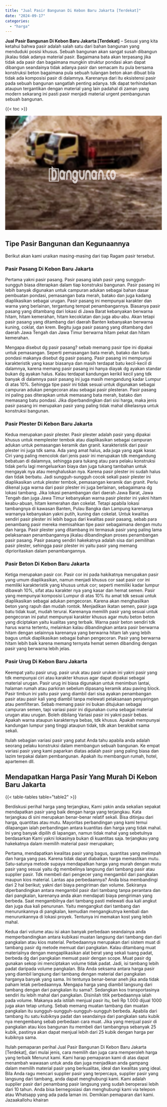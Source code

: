 ```yaml
---
title: "Jual Pasir Bangunan Di Kebon Baru Jakarta [Terdekat]"
date: "2024-09-17"
categories: 
  - "harga"
---
```


**Jual Pasir Bangunan Di Kebon Baru Jakarta \[Terdekat\]** – Sesuai yang kita ketahui bahwa pasir adalah salah satu dari bahan bangunan yang menduduki posisi khusus. Sebuah bangunan akan sangat susah dibangun jikalau tidak adanya material pasir. Bagaimana bata akan terpasang jika tidak ada pasir dan bagaimana mungkin struktur pondasi akan dapat dibangun seandainya tidak adanya pasir dan semacam itu pula bersama konstruksi beton bagaimana pula sebuah tulangan beton akan dibuat bila tidak ada komposisi pasir di dalamnya. Karenanya dari itu eksistensi pasir pada sebuah bangunan sangatlah penting adanya. tdk dapat terhindarkan ataupun tergantikan dengan material yang lain padahal di zaman yang modern sekarang ini pasti pasir menjadi material urgent pembangunan sebuah bangunan.

{{< toc >}}

![Jual Pasir Bangunan Di Kebon Baru Jakarta [Terdekat]](/images/jual-pasir-bangunan-12.png)

## Tipe Pasir Bangunan dan Kegunaannya

Berikut akan kami uraikan masing-masing dari tiap Ragam pasir tersebut.

### Pasir Pasang Di Kebon Baru Jakarta

Pertama yakni pasir pasang. Pasir pasang ialah pasir yang sungguh-sungguh biasa diterapkan dalam tiap konstruksi bangunan. Pasir pasang ini lebih banyak digunakan untuk campuran adukan sebagai bahan dasar pembuatan pondasi, pemasangan bata merah, batako dan juga kadang diaplikasikan sebagai urugan. Pasir pasang ini mempunyai karakter dan warna yang berlainan, tergantung tempat penambangannya. Biasanya pasir pasang yang ditambang dari lokasi di Jawa Barat kebanyakan berwarna hitam, hitam kemerahan, hitam kecoklatan dan juga abu-abu. Akan tetapi pasir pasang yang ditambang dari daerah Banten kebanyakan berwarna kuning, coklat, dan krem. Begitu juga pasir pasang yang ditambang dari daerah Jawa Tengah dan Jawa Timur berwarna hitam pekat dan hitam kemerahan.

Mengapa disebut dg pasir pasang? sebab memang pasir tipe ini dipakai untuk pemasangan. Seperti pemasangan bata merah, batako dan batu pondasi makanya disebut dg pasir pasang. Pasir pasang ini mempunyai karakteristik yang kasar biasanya dan masih terdapat batu kecil-kecil di dalamnya, karena memang pasir pasang ini hanya diayak dg ayakan standar bukan dg ayakan halus. Kalau terdapat kandungan kerikil kecil yang tdk banyak di dalamnya pasir pasang ini juga masih mengandung kadar Lumpur di atas 10%. Sehingga tipe pasir ini tidak sesuai untuk digunakan sebagai campuran adukan pengecoran atau sebagai pasir plesteran. Pasir pasang ini paling pas diterapkan untuk memasang bata merah, batako dan memasang batu pondasi. Jika diperbandingkan dari sisi harga, maka jenis pasir pasang ini merupakan pasir yang paling tidak mahal dikelasnya untuk konstruksi bangunan.

### Pasir Plester Di Kebon Baru Jakarta

Kedua merupakan pasir plester. Pasir plester adalah pasir yang dipakai khusus untuk memplester tembok atau diaplikasikan sebagai campuran adukan untuk pemasangan keramik dan granit. karakteristik dari pasir plester ini juga tdk sama. Ada yang amat halus, ada juga yang agak kasar. Ciri yang paling mencolok dari jenis pasir ini merupakan tdk mengandung bebatuan di dalamnya, sehingga para tukang atau para pelaku konstruksi tidak perlu lagi mengeluarkan biaya dan juga tukang tambahan untuk mengayak nya atau menghaluskan nya. Karena pasir plester ini sudah halus dan tidak berbatu. Jadi sungguh-sungguh cocok sekali pasir plester ini diaplikasikan untuk plester tembok, pemasangan keramik dan granit. Perlu dikenal juga warna dari pasir plester ini juga berlainan, sebagaimana dg lokasi tambang. Jika lokasi penambangan dari daerah Jawa Barat, Jawa Tengah dan juga Jawa Timur kebanyakan warna pasir plester ini yakni hitam keabu-abuan, hitam kemerahan dan cokelat. Tetapi apabila lokasi tambangnya di kawasan Banten, Pulau Bangka dan Lampung karenanya warnanya kebanyakan yakni putih, kuning dan cokelat. Untuk kwalitas sendiri pasir plester ini lebih bagus dari kwalitas pasir pasang, sebab para penambang pasir mereka memisahkan tipe pasir sebagaimana dengan mutu dan harga. Pasir plester yang ditambang ini termasuk pasir yang paling lama pelaksanaan penambangannya jikalau dibandingkan proses penambangan pasir pasang. Pasir pasang sendiri hakekatnya adalah sisa dari pemilihan pasir plester, sehingga pasir plester ini yaitu pasir yang memang diprioritaskan dalam penambangannya.

### Pasir Beton Di Kebon Baru Jakarta

Ketiga merupakan pasir cor. Pasir cor ini pada hakikatnya merupakan pasir yang umum diaplikasikan, namun menjadi khusus cor saat pasir cor ini memiliki karakteristik yang khusus untuk cor; seperti memiliki kadar lumpur dibawah 10%, sifat atau karakter nya yang kasar dan hemat semen. Pasir yang mempunyai komposisi Lumpur di atas 10% itu amat tdk sesuai untuk diaplikasikan sebagai adukan pengecoran. Karena akan menghasilkan beton yang rapuh dan mudah rontok. Menjadikan ikatan semen, pasir juga batu tidak kuat, mudah terurai. Karenanya memilih pasir yang sesuai untuk pengecoran ini patut mempunyai karakter khusus agar mutu beton beton yang diciptakan yaitu kualitas yang terbaik. Warna pasir beton sendiri tdk harus warna tertentu, melainkan kalau dibandingkan antara pasir berwarna hitam dengan selainnya karenanya yang berwarna hitam lah yang lebih bagus untuk diaplikasikan sebagai bahan pengecoran. Pasir yang berwarna hitam lebih baik karena memang ternyata hemat semen dibanding dengan pasir yang berwarna lebih jelas.

### Pasir Urug Di Kebon Baru Jakarta

Keempat yaitu pasir urug. pasir uruk atau pasir urukan ini yakni pasir yang tdk mempunyai ciri atau karakter khusus agar dapat dipakai sebagai material urugan. Pasir urug ini biasa digunakan untuk menimbun lantai, halaman rumah atau parkiran sebelum dipasang keramik atau paving block. Pasir timbun ini yaitu pasir yang diambil dari sisa ayakan penambangan pasir atau pasir kali yang diambil tanpa melewati pelaksanaan penyaringan atau pemfilteran. Sebab memang pasir ini bukan ditujukan sebagai campuran semen, tapi variasi pasir ini digunakan cuma sebagai material urugan atau urugan. Boleh dibilang Variasi pasir ini yakni pasir bebas. Apakah warna ataupun karakternya bebas, tdk khusus. Apakah mempunyai kandungan lumpur yang tinggi ataupun tidak, tdk akan berakibat sama sekali.

Itulah sebagian variasi pasir yang patut Anda tahu apabila anda adalah seorang pelaku konstruksi dalam membangun sebuah bangunan. Ke empat variasi pasir yang kami paparkan diatas adalah pasir yang paling biasa dan lazim terpakai dalam pembangunan. Apakah itu membangun rumah, hotel, apartemen dll.

## Mendapatkan Harga Pasir Yang Murah Di Kebon Baru Jakarta

{{< table-tables table="table2" >}}

Berdiskusi perihal harga yang terjangkau, Kami yakin anda sekalian sepakat mendapatkan pasir yang baik dengan harga yang terjangkau. Kata terjangkau di sini merupakan benar-benar relatif sekali. Bisa ditinjau dari harga, quantitas atau mutu. Mayoritas perbandingan yang kami temui dilapangan ialah perbandingan antara kuantitas dan harga yang tidak mahal. Ini yang banyak dipilih di lapangan, namun tidak mahal yang sebetulnya berdasarkan Kami yakni lokasinya bukan di kuantitas saja. terjangkau yang hakekatnya dalam memilih material pasir merupakan;

Pertama, mendapatkan kwalitas pasir yang bagus, quantitas yang melimpah dan harga yang pas. Karena tidak dapat diabaikan harga memastikan mutu. Satu-satunya metode supaya mendapatkan harga yang murah dengan mutu pasir yang sesuai yaitu dg membelinya langsung dari tambang pasir atau supplier pasir. Tdk membeli dari pengecer yang mengambil dari pangkalan maupun kios material. Lantas apa perbedaannya? Anda bisa membandingi dari 2 hal berikut; yakni dari biaya pengiriman dan volume. Sekiranya diperbandingkan antara mengambil pasir dari tambang tanpa perantara dan dari pangkalan, karenanya anda akan mendapati biaya pengiriman yang berbeda. Saat mengambilnya dari tambang pasti melewati dua kali angkut dan juga dua kali penurunan. Yaitu mengangkut dari tambang dan menurunkannya di pangkalan, kemudian mengangkutnya kembali dan menurunkannya di lokasi proyek. Tentunya ini memakan kost yang lebih mahal.

Kedua dari volume atau isi akan banyak perbedaan seandainya anda memperbandingkan antara kubikasi muatan langsung dari tambang dan dari pangkalan atau kios material. Perbedaannya merupakan dari sistem muat di tambang pasir dg metode memuat dari pangkalan. Kalau ditambang muat materialnya dengan mengaplikasikan alat berat yang sekali tuang padat, berbeda dg dari pangkalan memuat pasir dengan scope. Muat pasir dg gunakan sekop ini menciptakan volume tidak padat. Jadi, isi tambang lebih padat daripada volume pangkalan. Bila Anda seksama antara harga pasir yang diambil langsung dari tambang dengan material dari pangkalan harganya banyak yang sama. Ini tentunya benar-benar aneh jika anda tidak paham letak perbedaannya. Mengapa harga yang diambil langsung dari tambang dengan dari pangkalan itu sama?. Sedangkan kos transportasinya sendiri itu lebih mahal dari pangkalan. Disinilah titik perbedaannya ialah pada volume. Makanya ada istilah menjual pasir itu, beli Rp 1.000 dijual 1000 juga akan tetap untung. Sebab memang muatan tambang dan muatan pangkalan itu sungguh-sungguh-sungguh-sungguh berbeda. Apabila dari tambang itu satu kubiknya padat dan seandainya dari pangkalan satu kubik nya mengembang sebab perbedaan cara muat. Jika yang menjual pasir di pangkalan atau kios bangunan itu membeli dari tambangnya sebanyak 25 kubik, pastinya akan dapat menjual lebih dari 25 kubik dengan harga per kubiknya sama.

Itulah pemaparan perihal Jual Pasir Bangunan Di Kebon Baru Jakarta \[Terdekat\], dari mulai jenis, cara memilih dan juga cara memperoleh harga yang terbaik Menurut kami. Kami harap pemaparan kami di atas dapat menambah wawasan untuk anda dan juga menjadikan anda gampang dalam memilih material pasir yang berkualitas, ideal dan kwalitas yang ideal. Bila Anda ragu mencari supplier pasir yang terpercaya, supplier pasir yang langsung dari tambang, anda dapat menghubungi kami. Kami adalah supplier pasir dari penambang pasir langsung yang sudah beroperasi lebih dari 10 tahun. Anda bisa bernegosiasi dan menghubungi kami via telepon atau Whatsapp yang ada pada laman ini. Demikian pemaparan dari kami. Jazaakallohu khairan
